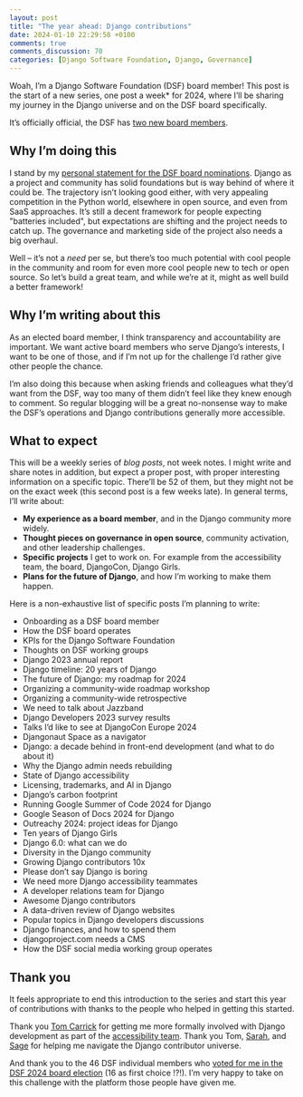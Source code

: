 ```yaml
---
layout: post
title: "The year ahead: Django contributions"
date: 2024-01-10 22:29:58 +0100
comments: true
comments_discussion: 70
categories: [Django Software Foundation, Django, Governance]
---
```


Woah, I’m a Django Software Foundation (DSF) board member! This post is the start of a new series, one post a week\* for 2024, where I’ll be sharing my journey in the Django universe and on the DSF board specifically.

<!-- more -->

It’s officially official, the DSF has [two new board members](https://www.djangoproject.com/weblog/2024/jan/08/dsf-board-2024-elections-new-board-members/).

## Why I’m doing this

I stand by my [personal statement for the DSF board nominations](/my-personal-statement-for-dsf-board). Django as a project and community has solid foundations but is way behind of where it could be. The trajectory isn’t looking good either, with very appealing competition in the Python world, elsewhere in open source, and even from SaaS approaches. It’s still a decent framework for people expecting "batteries included", but expectations are shifting and the project needs to catch up. The governance and marketing side of the project also needs a big overhaul.

Well – it’s not a _need_ per se, but there’s too much potential with cool people in the community and room for even more cool people new to tech or open source. So let’s build a great team, and while we’re at it, might as well build a better framework!

## Why I’m writing about this

As an elected board member, I think transparency and accountability are important. We want active board members who serve Django’s interests, I want to be one of those, and if I’m not up for the challenge I’d rather give other people the chance.

I’m also doing this because when asking friends and colleagues what they’d want from the DSF, way too many of them didn’t feel like they knew enough to comment. So regular blogging will be a great no-nonsense way to make the DSF’s operations and Django contributions generally more accessible.

## What to expect

This will be a weekly series of _blog posts_, not week notes. I might write and share notes in addition, but expect a proper post, with proper interesting information on a specific topic. There’ll be 52 of them, but they might not be on the exact week (this second post is a few weeks late). In general terms, I’ll write about:

- **My experience as a board member**, and in the Django community more widely.
- **Thought pieces on governance in open source**, community activation, and other leadership challenges.
- **Specific projects** I get to work on. For example from the accessibility team, the board, DjangoCon, Django Girls.
- **Plans for the future of Django**, and how I’m working to make them happen.

Here is a non-exhaustive list of specific posts I’m planning to write:

- Onboarding as a DSF board member
- How the DSF board operates
- KPIs for the Django Software Foundation
- Thoughts on DSF working groups
- Django 2023 annual report
- Django timeline: 20 years of Django
- The future of Django: my roadmap for 2024
- Organizing a community-wide roadmap workshop
- Organizing a community-wide retrospective
- We need to talk about Jazzband
- Django Developers 2023 survey results
- Talks I’d like to see at DjangoCon Europe 2024
- Djangonaut Space as a navigator
- Django: a decade behind in front-end development (and what to do about it)
- Why the Django admin needs rebuilding
- State of Django accessibility
- Licensing, trademarks, and AI in Django
- Django’s carbon footprint
- Running Google Summer of Code 2024 for Django
- Google Season of Docs 2024 for Django
- Outreachy 2024: project ideas for Django
- Ten years of Django Girls
- Django 6.0: what can we do
- Diversity in the Django community
- Growing Django contributors 10x
- Please don’t say Django is boring
- We need more Django accessibility teammates
- A developer relations team for Django
- Awesome Django contributors
- A data-driven review of Django websites
- Popular topics in Django developers discussions
- Django finances, and how to spend them
- djangoproject.com needs a CMS
- How the DSF social media working group operates

## Thank you

It feels appropriate to end this introduction to the series and start this year of contributions with thanks to the people who helped in getting this started.

Thank you [Tom Carrick](https://github.com/knyghty) for getting me more formally involved with Django development as part of the [accessibility team](https://github.com/django/deps/pull/69). Thank you Tom, [Sarah](https://twitter.com/sabderemane_), and [Sage](https://twitter.com/laymonage) for helping me navigate the Django contributor universe.

And thank you to the 46 DSF individual members who [voted for me in the DSF 2024 board election](https://app.rankedvote.co/rv/80vvh96y34jjxk0fra/results) (16 as first choice !?!). I’m very happy to take on this challenge with the platform those people have given me.
